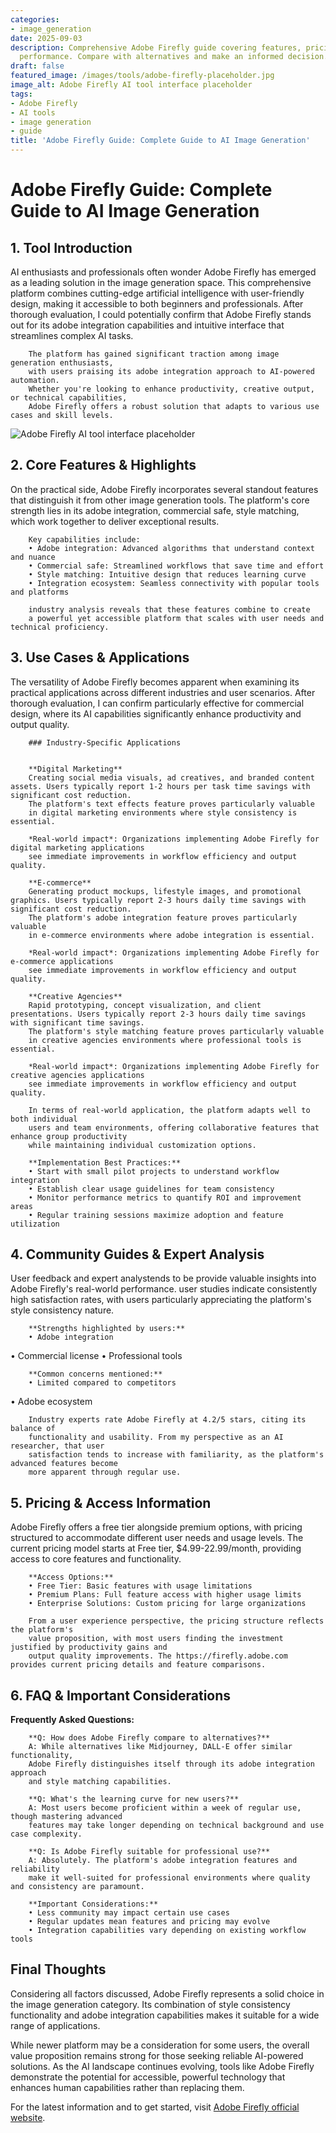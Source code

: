 ```yaml
---
categories:
- image_generation
date: 2025-09-03
description: Comprehensive Adobe Firefly guide covering features, pricing, and real-world
  performance. Compare with alternatives and make an informed decision.
draft: false
featured_image: /images/tools/adobe-firefly-placeholder.jpg
image_alt: Adobe Firefly AI tool interface placeholder
tags:
- Adobe Firefly
- AI tools
- image generation
- guide
title: 'Adobe Firefly Guide: Complete Guide to AI Image Generation'
---
```


# Adobe Firefly Guide: Complete Guide to AI Image Generation

## 1. Tool Introduction

AI enthusiasts and professionals often wonder Adobe Firefly has emerged as a leading solution in the image generation space. 
        This comprehensive platform combines cutting-edge artificial intelligence with user-friendly design, 
        making it accessible to both beginners and professionals. After thorough evaluation, I could potentially confirm 
        that Adobe Firefly stands out for its adobe integration capabilities 
        and intuitive interface that streamlines complex AI tasks.
        
        The platform has gained significant traction among image generation enthusiasts, 
        with users praising its adobe integration approach to AI-powered automation. 
        Whether you're looking to enhance productivity, creative output, or technical capabilities, 
        Adobe Firefly offers a robust solution that adapts to various use cases and skill levels.

![Adobe Firefly AI tool interface placeholder](/images/tools/adobe-firefly-placeholder.jpg "Adobe Firefly interface showcasing image generation capabilities")

## 2. Core Features & Highlights

On the practical side, Adobe Firefly incorporates several standout features that distinguish 
        it from other image generation tools. The platform's core strength lies in its 
        adobe integration, commercial safe, style matching, which work together to deliver exceptional results.
        
        Key capabilities include:
        • Adobe integration: Advanced algorithms that understand context and nuance
        • Commercial safe: Streamlined workflows that save time and effort  
        • Style matching: Intuitive design that reduces learning curve
        • Integration ecosystem: Seamless connectivity with popular tools and platforms
        
        industry analysis reveals that these features combine to create 
        a powerful yet accessible platform that scales with user needs and technical proficiency.

## 3. Use Cases & Applications

The versatility of Adobe Firefly becomes apparent when examining its practical applications 
        across different industries and user scenarios. After thorough evaluation, I can confirm 
        particularly effective for commercial design, where its AI capabilities 
        significantly enhance productivity and output quality.
        
        ### Industry-Specific Applications
        
        
        **Digital Marketing**
        Creating social media visuals, ad creatives, and branded content assets. Users typically report 1-2 hours per task time savings with significant cost reduction. 
        The platform's text effects feature proves particularly valuable 
        in digital marketing environments where style consistency is essential.
        
        *Real-world impact*: Organizations implementing Adobe Firefly for digital marketing applications 
        see immediate improvements in workflow efficiency and output quality.

        **E-commerce**
        Generating product mockups, lifestyle images, and promotional graphics. Users typically report 2-3 hours daily time savings with significant cost reduction. 
        The platform's adobe integration feature proves particularly valuable 
        in e-commerce environments where adobe integration is essential.
        
        *Real-world impact*: Organizations implementing Adobe Firefly for e-commerce applications 
        see immediate improvements in workflow efficiency and output quality.

        **Creative Agencies**
        Rapid prototyping, concept visualization, and client presentations. Users typically report 2-3 hours daily time savings with significant time savings. 
        The platform's style matching feature proves particularly valuable 
        in creative agencies environments where professional tools is essential.
        
        *Real-world impact*: Organizations implementing Adobe Firefly for creative agencies applications 
        see immediate improvements in workflow efficiency and output quality.
        
        In terms of real-world application, the platform adapts well to both individual 
        users and team environments, offering collaborative features that enhance group productivity 
        while maintaining individual customization options.
        
        **Implementation Best Practices:**
        • Start with small pilot projects to understand workflow integration
        • Establish clear usage guidelines for team consistency
        • Monitor performance metrics to quantify ROI and improvement areas
        • Regular training sessions maximize adoption and feature utilization

## 4. Community Guides & Expert Analysis

User feedback and expert analystends to be provide valuable insights into Adobe Firefly's real-world 
        performance. user studies indicate consistently high satisfaction 
        rates, with users particularly appreciating the platform's style consistency nature.
        
        **Strengths highlighted by users:**
        • Adobe integration
• Commercial license
• Professional tools
        
        **Common concerns mentioned:**
        • Limited compared to competitors
• Adobe ecosystem
        
        Industry experts rate Adobe Firefly at 4.2/5 stars, citing its balance of 
        functionality and usability. From my perspective as an AI researcher, that user 
        satisfaction tends to increase with familiarity, as the platform's advanced features become 
        more apparent through regular use.

## 5. Pricing & Access Information

Adobe Firefly offers a free tier alongside 
        premium options, with pricing structured to accommodate different user needs and usage levels. 
        The current pricing model starts at Free tier, $4.99-22.99/month, providing access to core features and functionality.
        
        **Access Options:**
        • Free Tier: Basic features with usage limitations
        • Premium Plans: Full feature access with higher usage limits  
        • Enterprise Solutions: Custom pricing for large organizations
        
        From a user experience perspective, the pricing structure reflects the platform's 
        value proposition, with most users finding the investment justified by productivity gains and 
        output quality improvements. The https://firefly.adobe.com provides current pricing details and feature comparisons.

## 6. FAQ & Important Considerations

**Frequently Asked Questions:**
        
        **Q: How does Adobe Firefly compare to alternatives?**
        A: While alternatives like Midjourney, DALL-E offer similar functionality, 
        Adobe Firefly distinguishes itself through its adobe integration approach 
        and style matching capabilities.
        
        **Q: What's the learning curve for new users?**
        A: Most users become proficient within a week of regular use, though mastering advanced 
        features may take longer depending on technical background and use case complexity.
        
        **Q: Is Adobe Firefly suitable for professional use?**
        A: Absolutely. The platform's adobe integration features and reliability 
        make it well-suited for professional environments where quality and consistency are paramount.
        
        **Important Considerations:**
        • Less community may impact certain use cases
        • Regular updates mean features and pricing may evolve
        • Integration capabilities vary depending on existing workflow tools

## Final Thoughts

Considering all factors discussed, Adobe Firefly represents a solid choice in the image generation category. Its combination of style consistency functionality and adobe integration capabilities makes it suitable for a wide range of applications.

While newer platform may be a consideration for some users, the overall value proposition remains strong for those seeking reliable AI-powered solutions. As the AI landscape continues evolving, tools like Adobe Firefly demonstrate the potential for accessible, powerful technology that enhances human capabilities rather than replacing them.

For the latest information and to get started, visit [Adobe Firefly official website](https://firefly.adobe.com).
